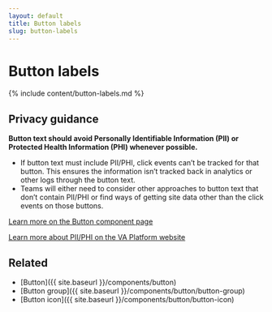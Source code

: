 ```yaml
---
layout: default
title: Button labels
slug: button-labels
---
```


# Button labels

{% include content/button-labels.md %}

## Privacy guidance

**Button text should avoid Personally Identifiable Information (PII) or Protected Health Information (PHI) whenever possible.**

- If button text must include PII/PHI, click events can’t be tracked for that button. This ensures the information isn’t tracked back in analytics or other logs through the button text.
- Teams will either need to consider other approaches to button text that don’t contain PII/PHI or find ways of getting site data other than the click events on those buttons.

[Learn more on the Button component page](https://design.va.gov/components/button/)

[Learn more about PII/PHI on the VA Platform website](https://depo-platform-documentation.scrollhelp.site/research-design/what-is-pii)

## Related

* [Button]({{ site.baseurl }}/components/button)
* [Button group]({{ site.baseurl }}/components/button/button-group)
* [Button icon]({{ site.baseurl }}/components/button/button-icon)

